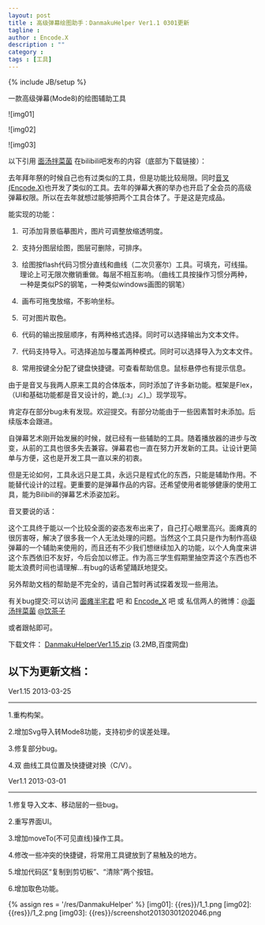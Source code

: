 ```yaml
---
layout: post
title : 高级弹幕绘图助手：DanmakuHelper Ver1.1 0301更新
tagline : 
author : Encode.X
description : ""
category : 
tags : [工具]
---
```

{% include JB/setup %}

一款高级弹幕(Mode8)的绘图辅助工具

![img01]

<!-- break -->

![img02]
<!-- break -->

![img03]

以下引用 [面汤拌菜菌](http://space.bilibili.tv/92776) 在bilibili吧发布的内容（底部为下载链接）：

去年拜年祭的时候自己也有过类似的工具，但是功能比较局限。同时[音叉(Encode.X)](http://space.bilibili.tv/16425)也开发了类似的工具。去年的弹幕大赛的举办也开启了全会员的高级弹幕权限。所以在去年就想过能够把两个工具合体了。于是这是完成品。

能实现的功能：

1. &nbsp;可添加背景临摹图片，图片可调整放缩透明度。

2. &nbsp;支持分图层绘图，图层可删除，可排序。

3. &nbsp;绘图按flash代码习惯分直线和曲线（二次贝塞尔）工具。可填充，可线描。理论上可无限次撤销重做。每层不相互影响。（曲线工具按操作习惯分两种，一种是类似PS的钢笔，一种类似windows画图的钢笔）

4. &nbsp;画布可拖曳放缩，不影响坐标。

5. &nbsp;可对图片取色。

6. &nbsp;代码的输出按层顺序，有两种格式选择。同时可以选择输出为文本文件。

7. &nbsp;代码支持导入。可选择追加与覆盖两种模式。同时可以选择导入为文本文件。

8. &nbsp;常用按键全分配了键盘快捷键。可查看帮助信息。鼠标悬停也有提示信息。


由于是音叉与我两人原来工具的合体版本，同时添加了许多新功能。框架是Flex，（UI和基础功能都是音叉设计的，跪_(:з」∠)_）现学现写。

肯定存在部分bug未有发现。欢迎提交。有部分功能由于一些因素暂时未添加。后续版本会跟进。


自弹幕艺术刚开始发展的时候，就已经有一些辅助的工具。随着播放器的进步与改变，从前的工具也很多失去兼容。弹幕君也一直在努力开发新的工具。让设计更简单与方便，这也是开发工具一直以来的初衷。


但是无论如何，工具永远只是工具，永远只是程式化的东西，只能是辅助作用。不能替代设计的过程。更重要的是弹幕作品的内容。还希望使用者能够健康的使用工具，能为Bilibili的弹幕艺术添姿加彩。

音叉要说的话：

这个工具终于能以一个比较全面的姿态发布出来了，自己打心眼里高兴。面瘫真的很厉害呀，解决了很多我一个人无法处理的问题。当然这个工具只是作为制作高级弹幕的一个辅助来使用的，而且还有不少我们想继续加入的功能，以个人角度来讲这个东西依旧不友好，今后会加以修正。作为高三学生假期里抽空弄这个东西也不能太浪费时间也请理解…有bug的话希望踊跃地提交。

另外帮助文档的帮助是不完全的，请自己暂时再试探着发现一些用法。

有关bug提交:可以访问 [面瘫半宅君](http://tieba.baidu.com/f?tp=0&kw=%C3%E6%CC%B1%B0%EB%D5%AC%BE%FD) 吧 和 [Encode_X](http://tieba.baidu.com/f?tp=0&kw=encode_x) 吧 或 私信两人的微博：[@面汤拌菜菌](http://weibo.com/mt233) [@饮茶子](http://weibo.com/encodex)

或者跟帖即可。

下载文件： [DanmakuHelperVer1.15.zip](http://pan.baidu.com/share/link?shareid=374245&uk=1745881826) (3.2MB,百度网盘)

以下为更新文档：
-----------------------

Ver1.15 2013-03-25

________________________________________


1.重构构架。

2.增加Svg导入转Mode8功能，支持初步的误差处理。

3.修复部分bug。

4.双 曲线工具位置及快捷键对换（C/V）。



Ver1.1 2013-03-01

________________________________________

1.修复导入文本、移动层的一些bug。

2.重写界面UI。

3.增加moveTo(不可见直线)操作工具。

4.修改一些冲突的快捷键，将常用工具键放到了易触及的地方。

5.增加代码区“复制到剪切板”、“清除”两个按钮。

6.增加取色功能。



{% assign res = '/res/DanmakuHelper' %}
[img01]: {{res}}/1_1.png
[img02]: {{res}}/1_2.png
[img03]: {{res}}/screenshot20130301202046.png
